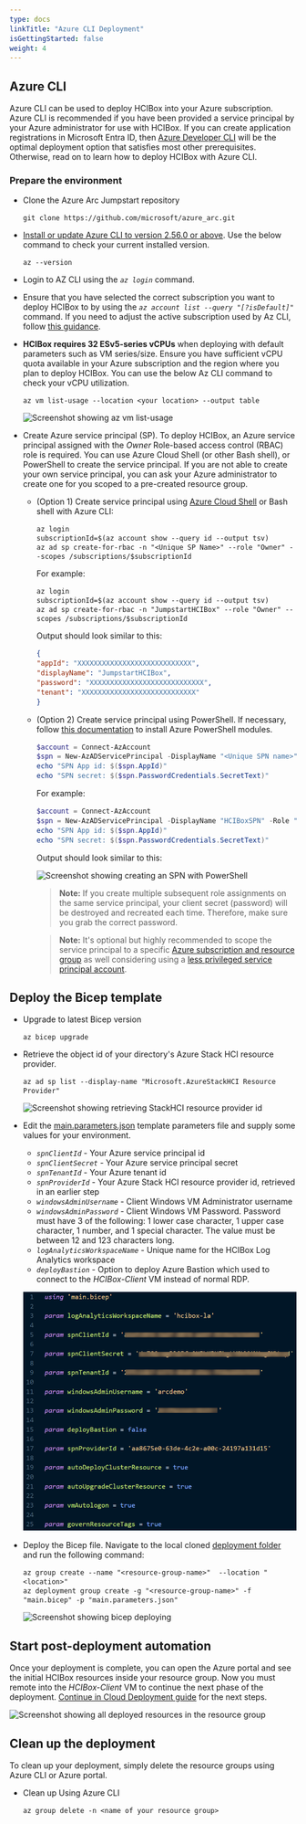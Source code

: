 ```yaml
---
type: docs
linkTitle: "Azure CLI Deployment"
isGettingStarted: false
weight: 4
---
```


## Azure CLI

Azure CLI can be used to deploy HCIBox into your Azure subscription. Azure CLI is recommended if you have been provided a service principal by your Azure administrator for use with HCIBox. If you can create application registrations in Microsoft Entra ID, then [Azure Developer CLI](/azure_jumpstart_hcibox/deployment_azd) will be the optimal deployment option that satisfies most other prerequisites. Otherwise, read on to learn how to deploy HCIBox with Azure CLI.

### Prepare the environment

- Clone the Azure Arc Jumpstart repository

  ```shell
  git clone https://github.com/microsoft/azure_arc.git
  ```

- [Install or update Azure CLI to version 2.56.0 or above](https://learn.microsoft.com/cli/azure/install-azure-cli?view=azure-cli-latest). Use the below command to check your current installed version.

  ```shell
  az --version
  ```

- Login to AZ CLI using the *`az login`* command.

- Ensure that you have selected the correct subscription you want to deploy HCIBox to by using the *`az account list --query "[?isDefault]"`* command. If you need to adjust the active subscription used by Az CLI, follow [this guidance](https://learn.microsoft.com/cli/azure/manage-azure-subscriptions-azure-cli#change-the-active-subscription).

- **HCIBox requires 32 ESv5-series vCPUs** when deploying with default parameters such as VM series/size. Ensure you have sufficient vCPU quota available in your Azure subscription and the region where you plan to deploy HCIBox. You can use the below Az CLI command to check your vCPU utilization.

  ```shell
  az vm list-usage --location <your location> --output table
  ```

  ![Screenshot showing az vm list-usage](./az_vm_list_usage.png)

- Create Azure service principal (SP). To deploy HCIBox, an Azure service principal assigned with the _Owner_ Role-based access control (RBAC) role is required. You can use Azure Cloud Shell (or other Bash shell), or PowerShell to create the service principal. If you are not able to create your own service principal, you can ask your Azure administrator to create one for you scoped to a pre-created resource group.

  - (Option 1) Create service principal using [Azure Cloud Shell](https://shell.azure.com/) or Bash shell with Azure CLI:

    ```shell
    az login
    subscriptionId=$(az account show --query id --output tsv)
    az ad sp create-for-rbac -n "<Unique SP Name>" --role "Owner" --scopes /subscriptions/$subscriptionId
    ```

    For example:

    ```shell
    az login
    subscriptionId=$(az account show --query id --output tsv)
    az ad sp create-for-rbac -n "JumpstartHCIBox" --role "Owner" --scopes /subscriptions/$subscriptionId
    ```

    Output should look similar to this:

    ```json
    {
    "appId": "XXXXXXXXXXXXXXXXXXXXXXXXXXXX",
    "displayName": "JumpstartHCIBox",
    "password": "XXXXXXXXXXXXXXXXXXXXXXXXXXXX",
    "tenant": "XXXXXXXXXXXXXXXXXXXXXXXXXXXX"
    }
    ```
  
  - (Option 2) Create service principal using PowerShell. If necessary, follow [this documentation](https://learn.microsoft.com/powershell/azure/install-az-ps?view=azps-8.3.0) to install Azure PowerShell modules.

    ```powershell
    $account = Connect-AzAccount
    $spn = New-AzADServicePrincipal -DisplayName "<Unique SPN name>" -Role "Owner" -Scope "/subscriptions/$($account.Context.Subscription.Id)"
    echo "SPN App id: $($spn.AppId)"
    echo "SPN secret: $($spn.PasswordCredentials.SecretText)"
    ```

    For example:

    ```powershell
    $account = Connect-AzAccount
    $spn = New-AzADServicePrincipal -DisplayName "HCIBoxSPN" -Role "Owner" -Scope "/subscriptions/$($account.Context.Subscription.Id)"
    echo "SPN App id: $($spn.AppId)"
    echo "SPN secret: $($spn.PasswordCredentials.SecretText)"
    ```

    Output should look similar to this:

    ![Screenshot showing creating an SPN with PowerShell](./create_spn_powershell.png)

    > **Note:** If you create multiple subsequent role assignments on the same service principal, your client secret (password) will be destroyed and recreated each time. Therefore, make sure you grab the correct password.

    > **Note:** It's optional but highly recommended to scope the service principal to a specific [Azure subscription and resource group](https://learn.microsoft.com/cli/azure/ad/sp?view=azure-cli-latest) as well considering using a [less privileged service principal account](https://learn.microsoft.com/azure/role-based-access-control/best-practices).

## Deploy the Bicep template

- Upgrade to latest Bicep version

  ```shell
  az bicep upgrade
  ```

- Retrieve the object id of your directory's Azure Stack HCI resource provider.

  ```shell
  az ad sp list --display-name "Microsoft.AzureStackHCI Resource Provider"
  ```

  ![Screenshot showing retrieving StackHCI resource provider id](./hci_rp_id.png)

- Edit the [main.parameters.json](https://github.com/microsoft/azure_arc/blob/main/azure_jumpstart_hcibox/bicep/main.parameters.json) template parameters file and supply some values for your environment.
  - _`spnClientId`_ - Your Azure service principal id
  - _`spnClientSecret`_ - Your Azure service principal secret
  - _`spnTenantId`_ - Your Azure tenant id
  - _`spnProviderId`_ - Your Azure Stack HCI resource provider id, retrieved in an earlier step
  - _`windowsAdminUsername`_ - Client Windows VM Administrator username
  - _`windowsAdminPassword`_ - Client Windows VM Password. Password must have 3 of the following: 1 lower case character, 1 upper case character, 1 number, and 1 special character. The value must be between 12 and 123 characters long.
  - _`logAnalyticsWorkspaceName`_ - Unique name for the HCIBox Log Analytics workspace
  - _`deployBastion`_ - Option to deploy Azure Bastion which used to connect to the _HCIBox-Client_ VM instead of normal RDP.

  ![Screenshot showing example parameters](./parameters_bicep.png)

- Deploy the Bicep file. Navigate to the local cloned [deployment folder](https://github.com/microsoft/azure_arc/tree/main/azure_jumpstart_hcibox/bicep) and run the following command:

  ```shell
  az group create --name "<resource-group-name>"  --location "<location>"
  az deployment group create -g "<resource-group-name>" -f "main.bicep" -p "main.parameters.json"
  ```

  ![Screenshot showing bicep deploying](./bicep_deploying.png)

## Start post-deployment automation

Once your deployment is complete, you can open the Azure portal and see the initial HCIBox resources inside your resource group. Now you must remote into the _HCIBox-Client_ VM to continue the next phase of the deployment. [Continue in Cloud Deployment guide](/azure_jumpstart_hcibox/cloud_deployment) for the next steps.

  ![Screenshot showing all deployed resources in the resource group](./deployed_resources.png)

## Clean up the deployment

To clean up your deployment, simply delete the resource groups using Azure CLI or Azure portal.

- Clean up Using Azure CLI

  ```shell
  az group delete -n <name of your resource group>
  ```

